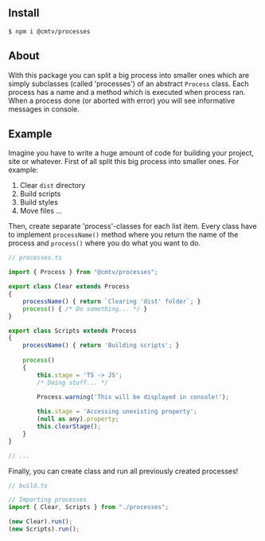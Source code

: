## Install

```console
$ npm i @cmtv/processes
```

## About

With this package you can split a big process into smaller ones which are simply subclasses (called 'processes') of an abstract `Process` class.
Each process has a name and a method which is executed when process ran.
When a process done (or aborted with error) you will see informative messages in console.

## Example

Imagine you have to write a huge amount of code for building your project, site or whatever.
First of all split this big process into smaller ones. For example:

1. Clear `dist` directory
2. Build scripts
3. Build styles
4. Move files
...

Then, create separate 'process'-classes for each list item.
Every class have to implement `processName()` method where you return the name of the process and `process()` where you do what you want to do.

```js
// processes.ts

import { Process } from "@cmtv/processes";

export class Clear extends Process
{
    processName() { return `Clearing 'dist' folder`; }
    process() { /* Do something... */ }
}

export class Scripts extends Process
{
    processName() { return 'Building scripts'; }
    
    process()
    {
        this.stage = 'TS -> JS';
        /* Doing stuff... */
        
        Process.warning('This will be displayed in console!');

        this.stage = 'Accessing unexisting property';
        (null as any).property;
        this.clearStage();
    }
}

// ...
```

Finally, you can create class and run all previously created processes!

```js
// build.ts

// Importing processes
import { Clear, Scripts } from "./processes";

(new Clear).run();
(new Scripts).run();
```
